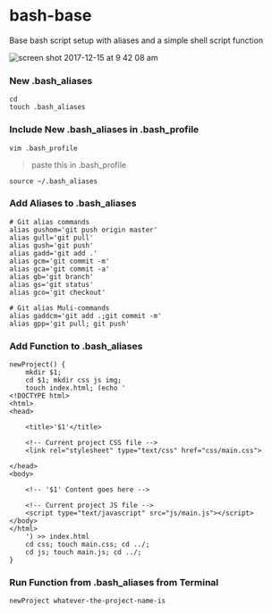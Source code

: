 # bash-base
Base bash script setup with aliases and a simple shell script function

![screen shot 2017-12-15 at 9 42 08 am](https://user-images.githubusercontent.com/8548846/34046809-4984d5d8-e17c-11e7-9300-cc64092c80cf.png)

### New .bash_aliases
```shell
cd
touch .bash_aliases
```

### Include New .bash_aliases in .bash_profile
```shell
vim .bash_profile
```
> paste this in .bash_profile
```shell
source ~/.bash_aliases
```

### Add Aliases to .bash_aliases
```shell
# Git alias commands
alias gushom='git push origin master'
alias gull='git pull'
alias gush='git push'
alias gadd='git add .'
alias gcm='git commit -m'
alias gca='git commit -a'
alias gb='git branch'
alias gs='git status'
alias gco='git checkout'

# Git alias Muli-commands
alias gaddcm='git add .;git commit -m'
alias gpp='git pull; git push'
```

### Add Function to .bash_aliases
```shell
newProject() {
	mkdir $1;
	cd $1; mkdir css js img;
	touch index.html; (echo '
<!DOCTYPE html>
<html>
<head>

	<title>'$1'</title>

	<!-- Current project CSS file -->
	<link rel="stylesheet" type="text/css" href="css/main.css">

</head>
<body>

	<!-- '$1' Content goes here -->
	
	<!-- Current project JS file -->
	<script type="text/javascript" src="js/main.js"></script>
</body>
</html>
	') >> index.html
	cd css; touch main.css; cd ../;
	cd js; touch main.js; cd ../;
}
```

### Run Function from .bash_aliases from Terminal
```shell
newProject whatever-the-project-name-is
```
